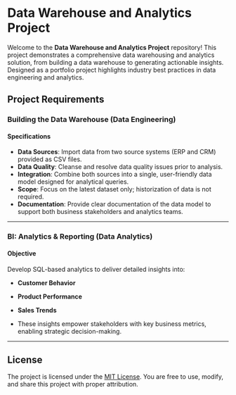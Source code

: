 # Data Warehouse and Analytics Project

Welcome to the **Data Warehouse and Analytics Project** repository!
This project demonstrates a comprehensive data warehousing and analytics solution, from building a data warehouse to generating actionable insights. Designed as a portfolio project highlights industry best practices in data engineering and analytics.

## Project Requirements

### Building the Data Warehouse (Data Engineering)

#### Specifications
  - **Data Sources**: Import data from two source systems (ERP and CRM) provided as CSV files.
  - **Data Quality**: Cleanse and resolve data quality issues prior to analysis.
  - **Integration**: Combine both sources into a single, user-friendly data model designed for analytical queries.
  - **Scope**: Focus on the latest dataset only; historization of data is not required.
  - **Documentation**: Provide clear documentation of the data model to support both business stakeholders and analytics teams.

  ---

  ### BI: Analytics & Reporting (Data Analytics)

  #### Objective
  Develop SQL-based analytics to deliver detailed insights into:
  - **Customer Behavior**
  - **Product Performance**
  - **Sales Trends**

  - These insights empower stakeholders with key business metrics, enabling strategic decision-making.

 ---

 ## License
 The project is licensed under the [MIT License](LICENSE). You are free to use, modify, and share this project with proper attribution.

  
